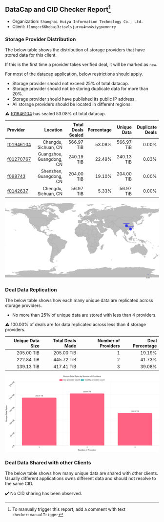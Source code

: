 ## DataCap and CID Checker Report[^1]
 - Organization: `Shanghai Huiya Information Technology Co., Ltd.`
 - Client: `f1nmgcc66hqbaj3ztovlsjurvu4nw4siygoxmnnry`
### Storage Provider Distribution
The below table shows the distribution of storage providers that have stored data for this client.

If this is the first time a provider takes verified deal, it will be marked as `new`.

For most of the datacap application, below restrictions should apply.
 - Storage provider should not exceed 25% of total datacap.
 - Storage provider should not be storing duplicate data for more than 20%.
 - Storage provider should have published its public IP address.
 - All storage providers should be located in different regions.

⚠️ [f01946104](https://filfox.info/en/address/f01946104) has sealed 53.08% of total datacap.

| Provider                                              |                 Location | Total Deals Sealed | Percentage | Unique Data | Duplicate Deals |
| :---------------------------------------------------- | -----------------------: | -----------------: | ---------: | ----------: | --------------: |
| [f01946104](https://filfox.info/en/address/f01946104) |     Chengdu, Sichuan, CN |         566.97 TiB |     53.08% |  566.97 TiB |           0.00% |
| [f01270767](https://filfox.info/en/address/f01270767) | Guangzhou, Guangdong, CN |         240.19 TiB |     22.49% |  240.13 TiB |           0.03% |
| [f098743](https://filfox.info/en/address/f098743)     |  Shenzhen, Guangdong, CN |         204.00 TiB |     19.10% |  204.00 TiB |           0.00% |
| [f0142637](https://filfox.info/en/address/f0142637)   |     Chengdu, Sichuan, CN |          56.97 TiB |      5.33% |   56.97 TiB |           0.00% |

![Provider Distribution](https://raw.githubusercontent.com/data-preservation-programs/filplus-checker-assets/main/filecoin-project/filecoin-plus-large-datasets/issues/354/1671095337024.png)
### Deal Data Replication
The below table shows how each many unique data are replicated across storage providers.
- No more than 25% of unique data are stored with less than 4 providers.

⚠️ 100.00% of deals are for data replicated across less than 4 storage providers.

| Unique Data Size | Total Deals Made | Number of Providers | Deal Percentage |
| ---------------: | ---------------: | ------------------: | --------------: |
|       205.00 TiB |       205.00 TiB |                   1 |          19.19% |
|       222.84 TiB |       445.72 TiB |                   2 |          41.73% |
|       139.13 TiB |       417.41 TiB |                   3 |          39.08% |

![Replication Distribution](https://raw.githubusercontent.com/data-preservation-programs/filplus-checker-assets/main/filecoin-project/filecoin-plus-large-datasets/issues/354/1671095338225.png)
### Deal Data Shared with other Clients
The below table shows how many unique data are shared with other clients.
Usually different applications owns different data and should not resolve to the same CID.

✔️ No CID sharing has been observed.

[^1]: To manually trigger this report, add a comment with text `checker:manualTrigger`
